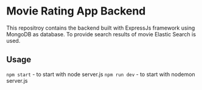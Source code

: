 # Movie Rating App Backend
This repositroy contains the backend built with ExpressJs framework using MongoDB as database. To provide search results of movie Elastic Search is used.

## Usage

`npm start` - to start with node server.js
`npm run dev` - to start with nodemon server.js
